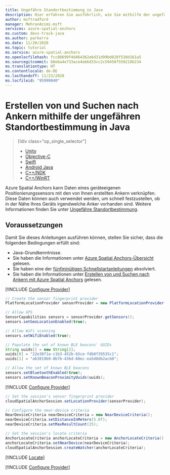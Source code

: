 ```yaml
---
title: Ungefähre Standortbestimmung in Java
description: Hier erfahren Sie ausführlich, wie Sie mithilfe der ungefähren Standortbestimmung in Java Anker erstellen und nach ihnen suchen.
author: msftradford
manager: MehranAzimi-msft
services: azure-spatial-anchors
ms.custom: devx-track-java
ms.author: parkerra
ms.date: 11/20/2020
ms.topic: tutorial
ms.service: azure-spatial-anchors
ms.openlocfilehash: fcc88699f4d464362e6d31d99bd028f538d161a5
ms.sourcegitcommit: b8eba4e733ace4eb6d33cc2c59456f550218b234
ms.translationtype: HT
ms.contentlocale: de-DE
ms.lasthandoff: 11/23/2020
ms.locfileid: "95999840"
---
```

# <a name="how-to-create-and-locate-anchors-using-coarse-relocalization-in-java"></a>Erstellen von und Suchen nach Ankern mithilfe der ungefähren Standortbestimmung in Java

> [!div  class="op_single_selector"]
> * [Unity](set-up-coarse-reloc-unity.md)
> * [Objective-C](set-up-coarse-reloc-objc.md)
> * [Swift](set-up-coarse-reloc-swift.md)
> * [Android Java](set-up-coarse-reloc-java.md)
> * [C++/NDK](set-up-coarse-reloc-cpp-ndk.md)
> * [C++/WinRT](set-up-coarse-reloc-cpp-winrt.md)

Azure Spatial Anchors kann Daten eines geräteeigenen Positionierungssensors mit den von Ihnen erstellten Ankern verknüpfen. Diese Daten können auch verwendet werden, um schnell festzustellen, ob in der Nähe Ihres Geräts irgendwelche Anker vorhanden sind. Weitere Informationen finden Sie unter [Ungefähre Standortbestimmung](../concepts/coarse-reloc.md).

## <a name="prerequisites"></a>Voraussetzungen

Damit Sie dieses Anleitungen ausführen können, stellen Sie sicher, dass die folgenden Bedingungen erfüllt sind:

- Java-Grundkenntnisse.
- Sie haben die Informationen unter [Azure Spatial Anchors-Übersicht](../overview.md) gelesen.
- Sie haben eine der [fünfminütigen Schnellstartanleitungen](../index.yml) absolviert.
- Sie haben die Informationen unter [Erstellen von und Suchen nach Ankern mit Azure Spatial Anchors](../create-locate-anchors-overview.md) gelesen.

[!INCLUDE [Configure Provider](../../../includes/spatial-anchors-set-up-coarse-reloc-configure-provider.md)]

```java
// Create the sensor fingerprint provider
PlatformLocationProvider sensorProvider = new PlatformLocationProvider();

// Allow GPS
SensorCapabilities sensors = sensorProvider.getSensors();
sensors.setGeoLocationEnabled(true);

// Allow WiFi scanning
sensors.setWifiEnabled(true);

// Populate the set of known BLE beacons' UUIDs
String uuids[] = new String[2];
uuids[0] = "22e38f1a-c1b3-452b-b5ce-fdb0f39535c1";
uuids[1] = "a63819b9-8b7b-436d-88ec-ea5d8db2acb0";

// Allow the set of known BLE beacons
sensors.setBluetoothEnabled(true);
sensors.setKnownBeaconProximityUuids(uuids);
```

[!INCLUDE [Configure Provider](../../../includes/spatial-anchors-set-up-coarse-reloc-configure-session.md)]

```java
// Set the session's sensor fingerprint provider
cloudSpatialAnchorSession.setLocationProvider(sensorProvider);

// Configure the near-device criteria
NearDeviceCriteria nearDeviceCriteria = new NearDeviceCriteria();
nearDeviceCriteria.setDistanceInMeters(5.0f);
nearDeviceCriteria.setMaxResultCount(25);

// Set the session's locate criteria
AnchorLocateCriteria anchorLocateCriteria = new AnchorLocateCriteria();
anchorLocateCriteria.setNearDevice(nearDeviceCriteria);
cloudSpatialAnchorSession.createWatcher(anchorLocateCriteria);
```

[!INCLUDE [Locate](../../../includes/spatial-anchors-create-locate-anchors-locating-events.md)]

[!INCLUDE [Configure Provider](../../../includes/spatial-anchors-set-up-coarse-reloc-next-steps.md)]